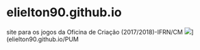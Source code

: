 # elielton90.github.io
site para os jogos da Oficina de Criação (2017/2018)-IFRN/CM ![](perfil.png)](elielton90.github.io/PUM
